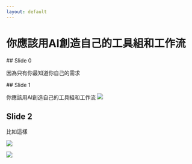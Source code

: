 ```yaml
---
layout: default
---
```


# 你應該用AI創造自己的工具組和工作流

<script src="https://ajax.googleapis.com/ajax/libs/jquery/3.5.1/jquery.min.js"></script>

<script>
  $(document).ready(function() {
    var currentSlide = 0;
    var totalSlides = $('.slide').length;

    // Hide all slides except the first one
    $('.slide').hide();
    $('#slide' + currentSlide).show();

    // Add the Next Slide button
    var nextSlideButton = '<button id="nextSlide">Next Slide</button>';
    $("body").append(nextSlideButton);

    // When the Next Slide button is clicked
    $('#nextSlide').click(function() {
      // Hide current slide
      $('#slide' + currentSlide).hide();

      // Increment currentSlide
      currentSlide = (currentSlide + 1) % totalSlides;

      // Show next slide
      $('#slide' + currentSlide).show();
    });
  });
</script>


<div class="slide" id="slide0">
## Slide 0

因為只有你最知道你自己的需求

</div>

<div class="slide" id="slide1">
## Slide 1

你應該用AI創造自己的工具組和工作流
![](./Image1-1.png)

</div>

<div class="slide" id="slide2">

## Slide 2

比如這樣

![](./Image2-1.png)  

![](./Image2-2.png)
</div>